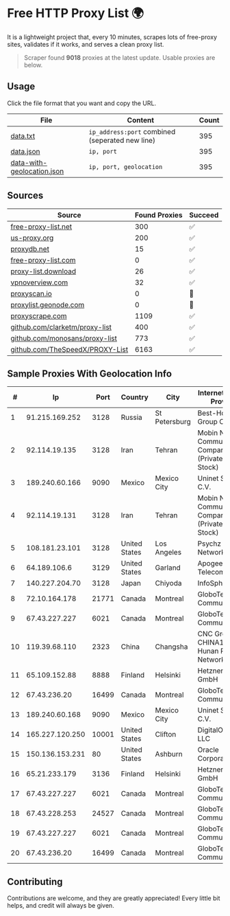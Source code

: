 
# Free HTTP Proxy List 🌍

It is a lightweight project that, every 10 minutes, scrapes lots of free-proxy sites, validates if it works, and serves a clean proxy list.


> Scraper found **9018** proxies at the latest update. Usable proxies are below.

## Usage

Click the file format that you want and copy the URL.


|File|Content|Count|
|----|-------|-----|
|[data.txt](https://raw.githubusercontent.com/themiralay/Proxy-List-World/master/data.txt)|`ip_address:port` combined (seperated new line)|395|
|[data.json](https://raw.githubusercontent.com/themiralay/Proxy-List-World/master/data.json)|`ip, port`|395|
|[data-with-geolocation.json](https://raw.githubusercontent.com/themiralay/Proxy-List-World/master/data-with-geolocation.json)|`ip, port, geolocation`|395|

## Sources

|Source|Found Proxies|Succeed|
|------|-------------|-------|
|[free-proxy-list.net](https://free-proxy-list.net)|300|✅|
|[us-proxy.org](https://www.us-proxy.org)|200|✅|
|[proxydb.net](http://proxydb.net)|15|✅|
|[free-proxy-list.com](https://free-proxy-list.com/?page=&port=&type%5B%5D=http&type%5B%5D=https&up_time=0&search=Search)|0|✅|
|[proxy-list.download](https://www.proxy-list.download/HTTP)|26|✅|
|[vpnoverview.com](https://vpnoverview.com/privacy/anonymous-browsing/free-proxy-servers)|32|✅|
|[proxyscan.io](https://www.proxyscan.io)|0|🚫|
|[proxylist.geonode.com](https://proxylist.geonode.com/api/proxy-list?limit=300&page=1&sort_by=lastChecked&sort_type=desc&protocols=http,https)|0|🚫|
|[proxyscrape.com](https://api.proxyscrape.com/v2/?request=displayproxies&protocol=http&timeout=10000&country=all&ssl=all&anonymity=all)|1109|✅|
|[github.com/clarketm/proxy-list](https://raw.githubusercontent.com/clarketm/proxy-list/master/proxy-list-raw.txt)|400|✅|
|[github.com/monosans/proxy-list](https://raw.githubusercontent.com/monosans/proxy-list/main/proxies/http.txt)|773|✅|
|[github.com/TheSpeedX/PROXY-List](https://raw.githubusercontent.com/TheSpeedX/PROXY-List/master/http.txt)|6163|✅|


## Sample Proxies With Geolocation Info

|#|Ip|Port|Country|City|Internet Service Provider|
|-|--|----|-------|----|-------------------------|
|1|91.215.169.252|3128|Russia|St Petersburg|Best-Hoster Group Co. Ltd.|
|2|92.114.19.135|3128|Iran|Tehran|Mobin Net Communication Company (Private Joint Stock)|
|3|189.240.60.166|9090|Mexico|Mexico City|Uninet S.A. de C.V.|
|4|92.114.19.131|3128|Iran|Tehran|Mobin Net Communication Company (Private Joint Stock)|
|5|108.181.23.101|3128|United States|Los Angeles|Psychz Networks|
|6|64.189.106.6|3129|United States|Garland|Apogee Telecom Inc.|
|7|140.227.204.70|3128|Japan|Chiyoda|InfoSphere|
|8|72.10.164.178|21771|Canada|Montreal|GloboTech Communications|
|9|67.43.227.227|6021|Canada|Montreal|GloboTech Communications|
|10|119.39.68.110|2323|China|Changsha|CNC Group CHINA169 Hunan Province Network|
|11|65.109.152.88|8888|Finland|Helsinki|Hetzner Online GmbH|
|12|67.43.236.20|16499|Canada|Montreal|GloboTech Communications|
|13|189.240.60.168|9090|Mexico|Mexico City|Uninet S.A. de C.V.|
|14|165.227.120.250|10001|United States|Clifton|DigitalOcean, LLC|
|15|150.136.153.231|80|United States|Ashburn|Oracle Corporation|
|16|65.21.233.179|3136|Finland|Helsinki|Hetzner Online GmbH|
|17|67.43.227.227|6021|Canada|Montreal|GloboTech Communications|
|18|67.43.228.253|24527|Canada|Montreal|GloboTech Communications|
|19|67.43.227.227|6021|Canada|Montreal|GloboTech Communications|
|20|67.43.236.20|16499|Canada|Montreal|GloboTech Communications|



## Contributing

Contributions are welcome, and they are greatly appreciated! Every
little bit helps, and credit will always be given.

